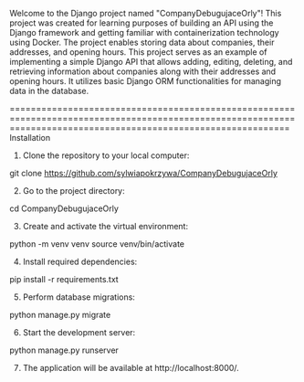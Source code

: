 Welcome to the Django project named "CompanyDebugujaceOrly"! This project was created for learning purposes of building an API using the Django framework
and getting familiar with containerization technology using Docker. The project enables storing data about companies, their addresses, and opening hours.
This project serves as an example of implementing a simple Django API that allows adding, editing, deleting, and retrieving information about companies along 
with their addresses and opening hours. It utilizes basic Django ORM functionalities for managing data in the database.

=================================================================================================================================================================
Installation

1. Clone the repository to your local computer:

git clone https://github.com/sylwiapokrzywa/CompanyDebugujaceOrly

2. Go to the project directory:

cd CompanyDebugujaceOrly

3. Create and activate the virtual environment:

python -m venv venv
source venv/bin/activate

4. Install required dependencies:

pip install -r requirements.txt

5. Perform database migrations:

python manage.py migrate

6. Start the development server:

python manage.py runserver

7. The application will be available at http://localhost:8000/.
